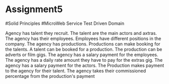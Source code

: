 # Assignment5

#Solid Principles
#MicroWeb Service
Test Driven Domain

Agency has talent they recruit. 
The talent are the main actors and axtras. 
The agency has their employees. 
Employees have different positions in the company. 
The agency has productions. 
Productions can make booking for the talents. 
A talent can be booked for a production. 
The production can be adverts or film gigs. 
The agency has a salary payment for the employees.
The agency has a daily rate amount they have to pay for the extras gig. 
The agency has a salary payment for the actors. 
The Production makes payment to the agency for their talent. 
The agency takes their commissioned percentage from the production's payment
